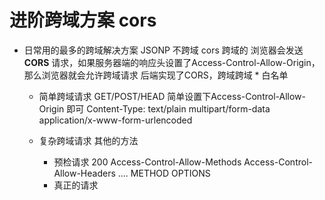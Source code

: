 # 进阶跨域方案 cors

- 日常用的最多的跨域解决方案
    JSONP 不跨域
    cors 跨域的
    浏览器会发送**CORS** 请求，如果服务器端的响应头设置了Access-Control-Allow-Origin，那么浏览器就会允许跨域请求
    后端实现了CORS，跨域跨域
    *
    白名单

    - 简单跨域请求
        GET/POST/HEAD 简单设置下Access-Control-Allow-Origin 即可
        Content-Type: text/plain multipart/form-data
        application/x-www-form-urlencoded

    - 复杂跨域请求
        其他的方法
        - 预检请求
            200 
            Access-Control-Allow-Methods
            Access-Control-Allow-Headers
            ....
            METHOD  OPTIONS 
        - 真正的请求